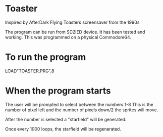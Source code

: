 # Toaster
Inspired by AfterDark Flying Toasters screensaver from the 1990s

The program can be run from SD2IED device. It has been tested and working.
This was programmed on a physical Commodore64.

# To run the program
LOAD"TOASTER.PRG",8

# When the program starts
The user will be prompted to select between the numbers 1-8
This is the number of pixel left and the number of pixels down/2 the sprites will move.

After the number is selected a "starfield" will be generated.

Once every 1000 loops, the starfield will be regenerated.
